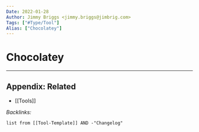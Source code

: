 ```yaml
---
Date: 2022-01-28
Author: Jimmy Briggs <jimmy.briggs@jimbrig.com>
Tags: ["#Type/Tool"]
Alias: ["Chocolatey"]
---
```


# Chocolatey

***

## Appendix: Related

- [[Tools]]

*Backlinks:*

```dataview
list from [[Tool-Template]] AND -"Changelog"
```